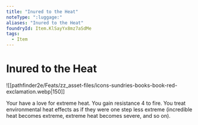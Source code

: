 ```yaml
---
title: "Inured to the Heat"
noteType: ":luggage:"
aliases: "Inured to the Heat"
foundryId: Item.KlSayYx8mz7aSdMe
tags:
  - Item
---
```


# Inured to the Heat
![[pathfinder2e/Feats/zz_asset-files/icons-sundries-books-book-red-exclamation.webp|150]]

Your have a love for extreme heat. You gain resistance 4 to fire. You treat environmental heat effects as if they were one step less extreme (incredible heat becomes extreme, extreme heat becomes severe, and so on).
